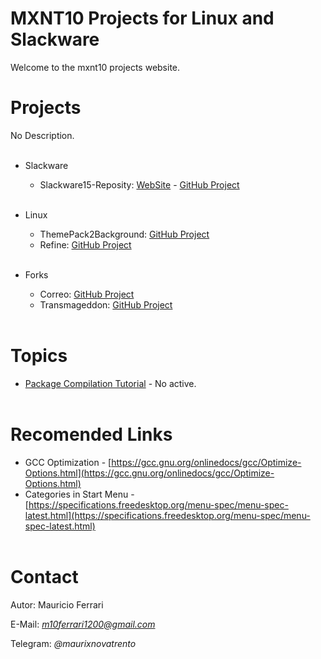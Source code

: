 # MXNT10 Projects for Linux and Slackware

Welcome to the mxnt10 projects website. 

# Projects

No Description.
<br/><br/>

* Slackware
  * Slackware15-Reposity: [WebSite](https://mxnt10.github.io/Slackware15-Reposity/) - [GitHub Project](https://github.com/mxnt10/Slackware15-Reposity)
<br/><br/>

* Linux
  * ThemePack2Background: [GitHub Project](https://github.com/mxnt10/themepack2background)
  * Refine: [GitHub Project](https://github.com/mxnt10/refine)
<br/><br/>

* Forks
  * Correo: [GitHub Project](https://github.com/mxnt10/correo)
  * Transmageddon: [GitHub Project](https://github.com/mxnt10/transmageddon)
<br/><br/>

# Topics

* [Package Compilation Tutorial]() - No active.
<br/><br/>

# Recomended Links

* GCC Optimization - [https://gcc.gnu.org/onlinedocs/gcc/Optimize-Options.html](https://gcc.gnu.org/onlinedocs/gcc/Optimize-Options.html)
* Categories in Start Menu - [https://specifications.freedesktop.org/menu-spec/menu-spec-latest.html](https://specifications.freedesktop.org/menu-spec/menu-spec-latest.html)
<br/><br/>

# Contact

Autor: Mauricio Ferrari

E-Mail: *m10ferrari1200@gmail.com*

Telegram: *@maurixnovatrento*
